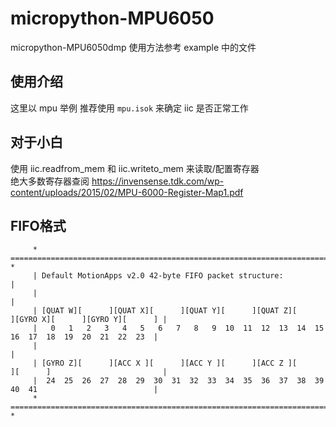 # micropython-MPU6050
micropython-MPU6050dmp
使用方法参考 example 中的文件

## 使用介绍
这里以 mpu 举例
推荐使用 `mpu.isok` 来确定 iic 是否正常工作

## 对于小白
使用 iic.readfrom_mem 和 iic.writeto_mem 来读取/配置寄存器   
绝大多数寄存器查阅 https://invensense.tdk.com/wp-content/uploads/2015/02/MPU-6000-Register-Map1.pdf

## FIFO格式
```
     * ================================================================================================ *
     | Default MotionApps v2.0 42-byte FIFO packet structure:                                           |
     |                                                                                                  |
     | [QUAT W][      ][QUAT X][      ][QUAT Y][      ][QUAT Z][      ][GYRO X][      ][GYRO Y][      ] |
     |   0   1   2   3   4   5   6   7   8   9  10  11  12  13  14  15  16  17  18  19  20  21  22  23  |
     |                                                                                                  |
     | [GYRO Z][      ][ACC X ][      ][ACC Y ][      ][ACC Z ][      ][      ]                         |
     |  24  25  26  27  28  29  30  31  32  33  34  35  36  37  38  39  40  41                          |
     * ================================================================================================ *
```

